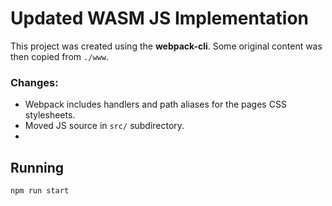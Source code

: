 # Updated WASM JS Implementation

This project was created using the **webpack-cli**. Some original content was then copied from `./www`.

### Changes:

  - Webpack includes handlers and path aliases for the pages CSS stylesheets.
  - Moved JS source in `src/` subdirectory.
  - 

## Running

```bash
npm run start
```
